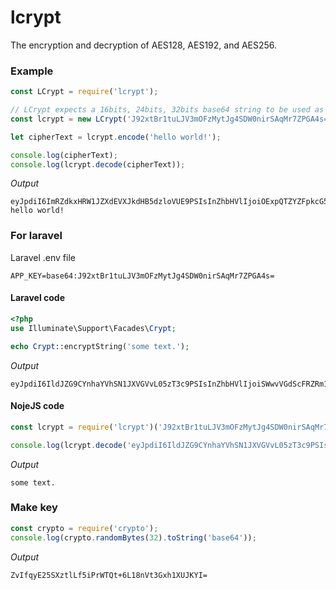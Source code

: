 # lcrypt
The encryption and decryption of AES128, AES192, and AES256.

### Example

```javascript
const LCrypt = require('lcrypt');

// LCrypt expects a 16bits, 24bits, 32bits base64 string to be used as key.
const lcrypt = new LCrypt('J92xtBr1tuLJV3mOFzMytJg4SDW0nirSAqMr7ZPGA4s=');

let cipherText = lcrypt.encode('hello world!');

console.log(cipherText);
console.log(lcrypt.decode(cipherText));
```

*Output*

```text
eyJpdiI6ImRZdkxHRW1JZXdEVXJkdHB5dzloVUE9PSIsInZhbHVlIjoiOExpQTZYZFpkcG54VzZQVEtBbVdWQT09IiwibWFjIjoiODhmMTY2OTU2YWYyYzllNjVhNDNiOTUxZWU5ZTQ0OTU3ZjU2ZGYxOGEzOTI1YWJmOTJlNDQ5YjFjOTk0ZTlmZSJ9
hello world!
```

### For laravel

Laravel .env file

```text
APP_KEY=base64:J92xtBr1tuLJV3mOFzMytJg4SDW0nirSAqMr7ZPGA4s=
```

#### Laravel code

```php
<?php
use Illuminate\Support\Facades\Crypt;

echo Crypt::encryptString('some text.');
```

*Output*

```text
eyJpdiI6IldJZG9CYnhaYVhSN1JXVGVvL05zT3c9PSIsInZhbHVlIjoiSWwvVGdScFRZRm1KNTVnZnZEamg1Zz09IiwibWFjIjoiY2MzOTFhZmRhMTYxN2E4YWUzNDFhZTEwZGEzYTZlZjkwNzU3MDk0ZGIyODUzNjI1NjA5YjA5MDZkMjU3MWY4YSJ9
```

#### NojeJS code

```javascript
const lcrypt = require('lcrypt')('J92xtBr1tuLJV3mOFzMytJg4SDW0nirSAqMr7ZPGA4s=');

console.log(lcrypt.decode('eyJpdiI6IldJZG9CYnhaYVhSN1JXVGVvL05zT3c9PSIsInZhbHVlIjoiSWwvVGdScFRZRm1KNTVnZnZEamg1Zz09IiwibWFjIjoiY2MzOTFhZmRhMTYxN2E4YWUzNDFhZTEwZGEzYTZlZjkwNzU3MDk0ZGIyODUzNjI1NjA5YjA5MDZkMjU3MWY4YSJ9'));
```

*Output*

```text
some text.
```

### Make key

```javascript
const crypto = require('crypto');
console.log(crypto.randomBytes(32).toString('base64'));
```

*Output*

```text
ZvIfqyE25SXztlLf5iPrWTQt+6L18nVt3Gxh1XUJKYI=
```
